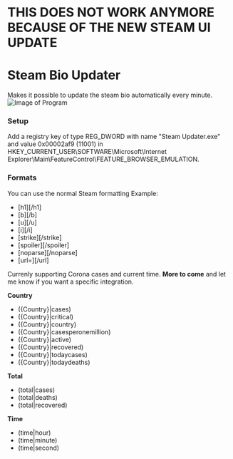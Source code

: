 # THIS DOES NOT WORK ANYMORE BECAUSE OF THE NEW STEAM UI UPDATE

# Steam Bio Updater

Makes it possible to update the steam bio automatically every minute.
![Image of Program](https://segergren.dev/projects/Steam_updater/steamupdaterimage.PNG)

### Setup
Add a registry key of type REG_DWORD with name "Steam Updater.exe" and value 0x00002af9 (11001) in HKEY_CURRENT_USER\SOFTWARE\Microsoft\Internet Explorer\Main\FeatureControl\FEATURE_BROWSER_EMULATION.


### Formats
You can use the normal Steam formatting
Example: 
* [h1][/h1]
* [b][/b]
* [u][/u]
* [i][/i]
* [strike][/strike]
* [spoiler][/spoiler]
* [noparse][/noparse]
* [url=][/url]

Currenly supporting Corona cases and current time. **More to come** and let me know if you want a specific integration.

**Country**
* ({Country}|cases)
* ({Country}|critical)
* ({Country}|country)
* ({Country}|casesperonemillion)
* ({Country}|active)
* ({Country}|recovered)
* ({Country}|todaycases)
* ({Country}|todaydeaths)

**Total**
* (total|cases)
* (total|deaths)
* (total|recovered)

**Time**
* (time|hour)
* (time|minute)
* (time|second)

